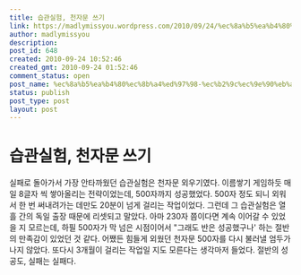 ```yaml
---
title: 습관실험, 천자문 쓰기
link: https://madlymissyou.wordpress.com/2010/09/24/%ec%8a%b5%ea%b4%80%ec%8b%a4%ed%97%98-%ec%b2%9c%ec%9e%90%eb%ac%b8-%ec%93%b0%ea%b8%b0/
author: madlymissyou
description: 
post_id: 648
created: 2010-09-24 10:52:46
created_gmt: 2010-09-24 01:52:46
comment_status: open
post_name: %ec%8a%b5%ea%b4%80%ec%8b%a4%ed%97%98-%ec%b2%9c%ec%9e%90%eb%ac%b8-%ec%93%b0%ea%b8%b0
status: publish
post_type: post
layout: post
---
```


# 습관실험, 천자문 쓰기

실패로 돌아가서 가장 안타까웠던 습관실험은 천자문 외우기였다. 이름쌓기 게임하듯 매일 8글자 씩 쌓아올리는 전략이었는데, 500자까지 성공했었다. 500자 정도 되니 외워서 한 번 써내려가는 데만도 20분이 넘게 걸리는 작업이었다. 그런데 그 습관실험은 열흘 간의 독일 출장 때문에 리셋되고 말았다. 아마 230자 쯤이다면 계속 이어갈 수 있었을 지 모르는데, 하필 500자가 막 넘은 시점이어서 "그래도 반은 성공했구나' 하는 절반의 만족감이 있었던 것 같다. 어쨌든 힘들게 외웠던 천자문 500자를 다시 불러낼 엄두가 나지 않았다. 또다시 3개월이 걸리는 작업일 지도 모른다는 생각마저 들었다. 절반의 성공도, 실패는 실패다.
